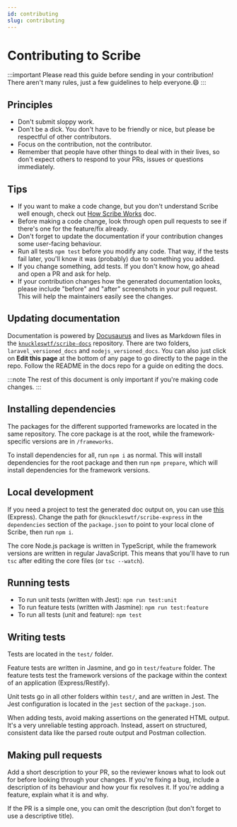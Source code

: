 ```yaml
---
id: contributing
slug: contributing
---
```


# Contributing to Scribe

:::important
Please read this guide before sending in your contribution! There aren't many rules, just a few guidelines to help everyone.😄
:::

## Principles
- Don't submit sloppy work.
- Don't be a dick. You don't have to be friendly or nice, but please be respectful of other contributors.
- Focus on the contribution, not the contributor.
- Remember that people have other things to deal with in their lives, so don't expect others to respond to your PRs, issues or questions immediately.

## Tips

- If you want to make a code change, but you don't understand Scribe well enough, check out [How Scribe Works](architecture) doc.
- Before making a code change, look through open pull requests to see if there's one for the feature/fix already.
- Don't forget to update the documentation if your contribution changes some user-facing behaviour.
- Run all tests `npm test` before you modify any code. That way, if the tests fail later, you'll know it was (probably) due to something you added.
- If you change something, add tests. If you don't know how, go ahead and open a PR and ask for help.
- If your contribution changes how the generated documentation looks, please include "before" and "after" screenshots in your pull request. This will help the maintainers easily see the changes.

## Updating documentation

Documentation is powered by [Docusaurus](https://docusaurus.io) and lives as Markdown files in the [`knuckleswtf/scribe-docs`](https://github.com/knuckleswtf/scribe-docs) repository. There are two folders, `laravel_versioned_docs` and `nodejs_versioned_docs`. You can also just click on **Edit this page** at the bottom of any page to go directly to the page in the repo. Follow the README in the docs repo for a guide on editing the docs.

:::note
The rest of this document is only important if you're making code changes.
:::

## Installing dependencies
The packages for the different supported frameworks are located in the same repository. The core package is at the root, while the framework-specific versions are in `/frameworks`.

To install dependencies for all, run `npm i` as normal. This will install dependencies for the root package and then run `npm prepare`, which will install dependencies for the framework versions.

## Local development
If you need a project to test the generated doc output on, you can use [this](https://github.com/knuckleswtf/SideProjectAPI-express) (Express). Change the path for `@knuckleswtf/scribe-express` in the `dependencies` section of the `package.json` to point to your local clone of Scribe, then run `npm i`.

The core Node.js package is written in TypeScript, while the framework versions are written in regular JavaScript. This means that you'll have to run `tsc` after editing the core files (or `tsc --watch`).

## Running tests
- To run unit tests (written with Jest): `npm run test:unit`
- To run feature tests (written with Jasmine): `npm run test:feature`
- To run all tests (unit and feature): `npm test`

## Writing tests

Tests are located in the `test/` folder. 

Feature tests are written in Jasmine, and go in `test/feature` folder. The feature tests test the framework versions of the package within the context of an application (Express/Restify).

Unit tests go in all other folders within `test/`, and are written in Jest. The Jest configuration is located in the `jest` section of the `package.json`.

When adding tests, avoid making assertions on the generated HTML output. It's a very unreliable testing approach. Instead, assert on structured, consistent data like the parsed route output and Postman collection.

## Making pull requests

Add a short description to your PR, so the reviewer knows what to look out for before looking through your changes. If you're fixing a bug, include a description of its behaviour and how your fix resolves it. If you're adding a feature, explain what it is and why.

If the PR is a simple one, you can omit the description (but don't forget to use a descriptive title).
